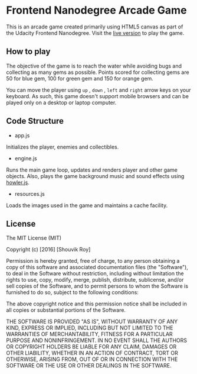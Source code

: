 # Frontend Nanodegree Arcade Game
This is an arcade game created primarily using HTML5 canvas as part of the Udacity Frontend Nanodegree.
Visit the [live version]() to play the game.

## How to play
The objective of the game is to reach the water while avoiding bugs and collecting as many gems as possible.
Points scored for collecting gems are 50 for blue gem, 100 for green gem and 150 for orange gem.

You can move the player using `up` , `down` , `left` and `right` arrow keys on your keyboard. As such, this game 
doesn't support mobile browsers and can be played only on a desktop or laptop computer.

## Code Structure

- app.js

Initializes the player, enemies and collectibles.

- engine.js

Runs the main game loop, updates and renders player and other game objects. Also, plays the game background 
music and sound effects using [howler.js](https://github.com/goldfire/howler.js).

- resources.js

Loads the images used in the game and maintains a cache facility.


## License
The MIT License (MIT)

Copyright (c) [2016] [Shouvik Roy]

Permission is hereby granted, free of charge, to any person obtaining a copy
of this software and associated documentation files (the "Software"), to deal
in the Software without restriction, including without limitation the rights
to use, copy, modify, merge, publish, distribute, sublicense, and/or sell
copies of the Software, and to permit persons to whom the Software is
furnished to do so, subject to the following conditions:

The above copyright notice and this permission notice shall be included in all
copies or substantial portions of the Software.

THE SOFTWARE IS PROVIDED "AS IS", WITHOUT WARRANTY OF ANY KIND, EXPRESS OR
IMPLIED, INCLUDING BUT NOT LIMITED TO THE WARRANTIES OF MERCHANTABILITY,
FITNESS FOR A PARTICULAR PURPOSE AND NONINFRINGEMENT. IN NO EVENT SHALL THE
AUTHORS OR COPYRIGHT HOLDERS BE LIABLE FOR ANY CLAIM, DAMAGES OR OTHER
LIABILITY, WHETHER IN AN ACTION OF CONTRACT, TORT OR OTHERWISE, ARISING FROM,
OUT OF OR IN CONNECTION WITH THE SOFTWARE OR THE USE OR OTHER DEALINGS IN THE
SOFTWARE.  

